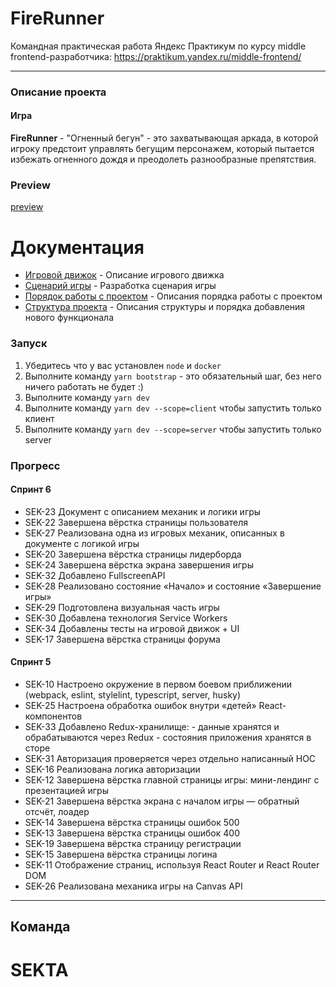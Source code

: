 # FireRunner

Командная практическая работа Яндекс Практикум по курсу middle frontend-разработчика:
https://praktikum.yandex.ru/middle-frontend/

--------------------------------------------

### Описание проекта

#### Игра

**FireRunner** - "Огненный бегун" - это захватывающая аркада, в которой игроку предстоит управлять бегущим персонажем, который пытается избежать огненного дождя и преодолеть разнообразные препятствия.

### Preview
[preview](https://www.youtube.com/watch?v=sctMx054gM0)

# Документация

- [Игровой движок](docs/GAME_ENGINE.md) - Описание игрового движка
- [Сценарий игры](docs/SCENARIO.md) - Разработка сценария игры
- [Порядок работы с проектом](docs/WORK_FLOW.md) - Описания порядка работы с проектом
- [Структура проекта](docs/PROJECT_STRUCT.md) - Описания структуры и порядка добавления нового функционала

### Запуск

1. Убедитесь что у вас установлен `node` и `docker`
2. Выполните команду `yarn bootstrap` - это обязательный шаг, без него ничего работать не будет :)
3. Выполните команду `yarn dev`
3. Выполните команду `yarn dev --scope=client` чтобы запустить только клиент
4. Выполните команду `yarn dev --scope=server` чтобы запустить только server

### Прогресс

#### Спринт 6

- SEK-23 Документ с описанием механик и логики игры
- SEK-22 Завершена вёрстка страницы пользователя
- SEK-27 Реализована одна из игровых механик, описанных в документе с логикой игры
- SEK-20 Завершена вёрстка страницы лидерборда
- SEK-24 Завершена вёрстка экрана завершения игры
- SEK-32 Добавлено FullscreenAPI
- SEK-28 Реализовано состояние «Начало» и состояние «Завершение игры»
- SEK-29 Подготовлена визуальная часть игры
- SEK-30 Добавлена технология Service Workers
- SEK-34 Добавлены тесты на игровой движок + UI
- SEK-17 Завершена вёрстка страницы форума

#### Спринт 5

- SEK-10 Настроено окружение в первом боевом приближении (webpack, eslint, stylelint, typescript, server, husky)
- SEK-25 Настроена обработка ошибок внутри «детей» React-компонентов
- SEK-33 Добавлено Redux-хранилище: - данные хранятся и обрабатываются через Redux - состояния приложения хранятся в сторе
- SEK-31 Авторизация проверяется через отдельно написанный НОС
- SEK-16 Реализована логика авторизации
- SEK-12 Завершена вёрстка главной страницы игры: мини-лендинг с презентацией игры
- SEK-21 Завершена вёрстка экрана с началом игры — обратный отсчёт, лоадер
- SEK-14 Завершена вёрстка страницы ошибок 500
- SEK-13 Завершена вёрстка страницы ошибок 400
- SEK-19 Завершена вёрстка страницу регистрации
- SEK-15 Завершена вёрстка страницы логина
- SEK-11 Отображение страниц, используя React Router и React Router DOM
- SEK-26 Реализована механика игры на Canvas API

---

## Команда

# SEKTA
